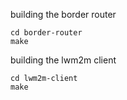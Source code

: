 building the border router

	cd border-router
	make

building the lwm2m client

	cd lwm2m-client
	make
